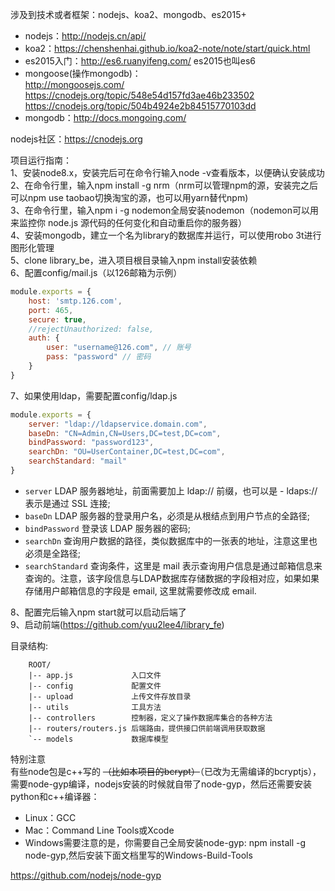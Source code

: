 涉及到技术或者框架：nodejs、koa2、mongodb、es2015+
- nodejs：http://nodejs.cn/api/
- koa2：https://chenshenhai.github.io/koa2-note/note/start/quick.html
- es2015入门：http://es6.ruanyifeng.com/ es2015也叫es6
- mongoose(操作mongodb)：  
http://mongoosejs.com/  
https://cnodejs.org/topic/548e54d157fd3ae46b233502  
https://cnodejs.org/topic/504b4924e2b84515770103dd
- mongodb：http://docs.mongoing.com/

nodejs社区：https://cnodejs.org

项目运行指南：  
1、安装node8.x，安装完后可在命令行输入node -v查看版本，以便确认安装成功  
2、在命令行里，输入npm install -g nrm（nrm可以管理npm的源，安装完之后可以npm use taobao切换淘宝的源，也可以用yarn替代npm)  
3、在命令行里，输入npm i -g nodemon全局安装nodemon（nodemon可以用来监控你 node.js 源代码的任何变化和自动重启你的服务器）  
4、安装mongodb，建立一个名为library的数据库并运行，可以使用robo 3t进行图形化管理  
5、clone library_be，进入项目根目录输入npm install安装依赖  
6、配置config/mail.js（以126邮箱为示例）
```javascript
module.exports = {
    host: 'smtp.126.com',
    port: 465,
    secure: true,
    //rejectUnauthorized: false,
    auth: {
        user: "username@126.com", // 账号
        pass: "password" // 密码
    }
}
```
7、如果使用ldap，需要配置config/ldap.js
```javascript
module.exports = {
    server: "ldap://ldapservice.domain.com",
    baseDn: "CN=Admin,CN=Users,DC=test,DC=com",
    bindPassword: "password123",
    searchDn: "OU=UserContainer,DC=test,DC=com",
    searchStandard: "mail"
}
```
- `server` LDAP 服务器地址，前面需要加上 ldap:// 前缀，也可以是 - ldaps:// 表示是通过 SSL 连接;
- `baseDn` LDAP 服务器的登录用户名，必须是从根结点到用户节点的全路径;
- `bindPassword` 登录该 LDAP 服务器的密码;
- `searchDn` 查询用户数据的路径，类似数据库中的一张表的地址，注意这里也必须是全路径;
- `searchStandard` 查询条件，这里是 mail 表示查询用户信息是通过邮箱信息来查询的。注意，该字段信息与LDAP数据库存储数据的字段相对应，如果如果存储用户邮箱信息的字段是 email, 这里就需要修改成 email.

8、配置完后输入npm start就可以启动后端了  
9、启动前端(https://github.com/yuu2lee4/library_fe)

目录结构:
````
    ROOT/
    |-- app.js             入口文件
    |-- config             配置文件
    |-- upload             上传文件存放目录
    |-- utils              工具方法
    |-- controllers        控制器，定义了操作数据库集合的各种方法
    |-- routers/routers.js 后端路由，提供接口供前端调用获取数据
    `-- models             数据库模型
````

特别注意  
有些node包是c++写的 ~~（比如本项目的bcrypt）~~（已改为无需编译的bcryptjs），需要node-gyp编译，nodejs安装的时候就自带了node-gyp，然后还需要安装python和c++编译器：
- Linux：GCC
- Mac：Command Line Tools或Xcode
- Windows需要注意的是，你需要自己全局安装node-gyp: npm install -g node-gyp,然后安装下面文档里写的Windows-Build-Tools

https://github.com/nodejs/node-gyp